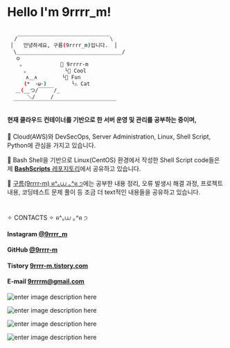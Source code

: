 # Hello I'm 9rrrr_m!
###
```bash
⠀
⠀ /￣￣￣￣￣￣￣￣￣￣￣￣￣￣￣￣￣￣\
 │⠀  안녕하세요, 구름(9rrrr_m)입니다.  │
  \__________________________________/
 　ｏ
    。　　         📂 9rrrr-m
 　　 ｡　 　        └📁 Cool
 　　　∧＿∧        └📁 Fun
 　　 (*　･ω･)        └⚠️ Cat
 　＿(__つ/￣￣￣/_
 　　  ＼/　　　/
  ￣￣￣￣￣￣￣￣￣￣￣￣￣￣￣￣￣￣￣￣
```

#### 현재 클라우드 컨테이너를 기반으로 한 서버 운영 및 관리를 공부하는 중이며,
🤍 Cloud(AWS)와 DevSecOps, Server Administration, Linux, Shell Script, Python에 관심을 가지고 있습니다.

💜 Bash Shell을 기반으로 Linux(CentOS) 환경에서 작성한 Shell Script code들은 제  [**BashScripts** 레포지토리](https://github.com/9rrrr-m/BashScripts.git)에서 공유하고 있습니다.

🖤 [구름(9rrrr-m) ฅ^｡⩊ ｡^ฅ ੭](https://9rrrr-m.tistory.com/1)에는 공부한 내용 정리, 오류 발생시 해결 과정, 프로젝트 내용,  코딩테스트 문제 풀이 등 조금 더 text적인 내용들을 공유하고 있습니다.
###
#
###
✧ CONTACTS ✧ ฅ^｡⩊ ｡^ฅ ੭

#### Instagram [@9rrrr_m](https://www.instagram.com/9rrrr_m/)
#### GitHub [@9rrrr-m](https://github.com/9rrrr-m)

#### Tistory [9rrrr-m.tistory.com](https://9rrrr-m.tistory.com/)

#### E-mail 9rrrrm@gmail.com


![enter image description here](https://blog.kakaocdn.net/dn/bXw28s/btsJPGXZ1qE/m7au62JXKq6ikrkJ7lGxCk/img.gif)

![enter image description here](https://img1.daumcdn.net/thumb/R1280x0/?scode=mtistory2&fname=https%3A%2F%2Fblog.kakaocdn.net%2Fdn%2FnIY2X%2FbtsJPQeUNhE%2FO1KExUgYwMu3Nv0fpfvEW0%2Fimg.png)

![enter image description here](https://blog.kakaocdn.net/dn/bwS0ZS/btsJPNo2o7C/vBmynBUrr5D32RmemtEMN1/img.gif)

![enter image description here](https://img1.daumcdn.net/thumb/R1280x0/?scode=mtistory2&fname=https%3A%2F%2Fblog.kakaocdn.net%2Fdn%2FcyUYwZ%2FbtsJQDMCT2v%2FcxNrx5YKptGHfsda2eIExk%2Fimg.png)
